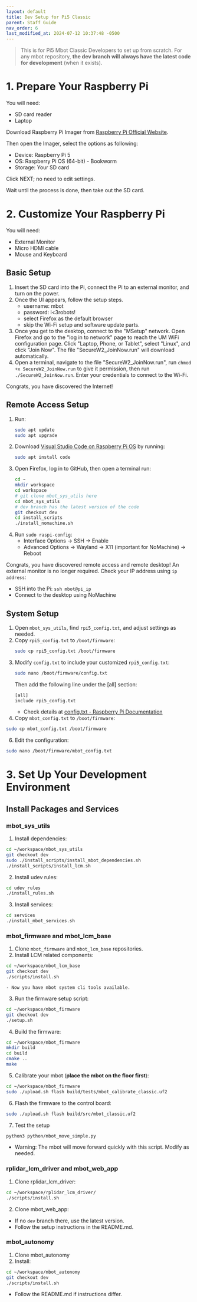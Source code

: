 ```yaml
---
layout: default
title: Dev Setup for Pi5 Classic
parent: Staff Guide
nav_order: 6
last_modified_at: 2024-07-12 10:37:48 -0500
---
```


> This is for Pi5 Mbot Classic Developers to set up from scratch. For any mbot repository, **the dev branch will always have the latest code for development** (when it exists).

# 1. Prepare Your Raspberry Pi
You will need:
- SD card reader
- Laptop

Download Raspberry Pi Imager from [Raspberry Pi Official Website](https://www.raspberrypi.com/software/).

Then open the Imager, select the options as following:
- Device: Raspberry Pi 5
- OS: Raspberry Pi OS (64-bit) - Bookworm
- Storage: Your SD card

Click NEXT; no need to edit settings.

Wait until the process is done, then take out the SD card.

# 2. Customize Your Raspberry Pi
You will need:
- External Monitor
- Micro HDMI cable
- Mouse and Keyboard

## Basic Setup
1. Insert the SD card into the Pi, connect the Pi to an external monitor, and turn on the power.
2. Once the UI appears, follow the setup steps. 
    - username: mbot
    - password: i<3robots!
    - select Firefox as the default browser
    - skip the Wi-Fi setup and software update parts.
3. Once you get to the desktop, connect to the "MSetup" network. Open Firefox and go to the "log in to network" page to reach the UM WiFi configuration page. Click "Laptop, Phone, or Tablet", select "Linux", and click "Join Now". The file "SecureW2_JoinNow.run" will download automatically.
4. Open a terminal, navigate to the file "SecureW2_JoinNow.run", run `chmod +x SecureW2_JoinNow.run` to give it permission, then run `./SecureW2_JoinNow.run`. Enter your credentials to connect to the Wi-Fi.

Congrats, you have discovered the Internet!

## Remote Access Setup
1. Run:
    ```bash
    sudo apt update
    sudo apt upgrade
    ```
2. Download [Visual Studio Code on Raspberry Pi OS](https://code.visualstudio.com/docs/setup/raspberry-pi) by running:
    ```bash
    sudo apt install code
    ```
3. Open Firefox, log in to GitHub, then open a terminal run:
    ```bash
    cd ~
    mkdir workspace
    cd workspace
    # git clone mbot_sys_utils here
    cd mbot_sys_utils
    # dev branch has the latest version of the code
    git checkout dev
    cd install_scripts
    ./install_nomachine.sh
    ```
4. Run `sudo raspi-config`:
    - Interface Options -> SSH -> Enable
    - Advanced Options -> Wayland -> X11 (important for NoMachine) -> Reboot

Congrats, you have discovered remote access and remote desktop! An external monitor is no longer required. Check your IP address using `ip address`:
- SSH into the Pi: `ssh mbot@pi_ip`
- Connect to the desktop using NoMachine

## System Setup
1. Open `mbot_sys_utils`, find `rpi5_config.txt`, and adjust settings as needed.
2. Copy `rpi5_config.txt` to `/boot/firmware`:
    ```bash
    sudo cp rpi5_config.txt /boot/firmware
    ```
3. Modify `config.txt` to include your customized `rpi5_config.txt`:
    ```bash
    sudo nano /boot/firmware/config.txt
    ```
    Then add the following line under the [all] section:
    ```bash
    [all]
    include rpi5_config.txt
    ```
    - Check details at [config.txt - Raspberry Pi Documentation](https://www.raspberrypi.com/documentation/computers/config_txt.html)
5. Copy `mbot_config.txt` to `/boot/firmware`:
```bash
sudo cp mbot_config.txt /boot/firmware
```
6. Edit the configuration:
```bash
sudo nano /boot/firmware/mbot_config.txt
```

# 3. Set Up Your Development Environment
## Install Packages and Services
### mbot_sys_utils
1. Install dependencies:
```bash
cd ~/workspace/mbot_sys_utils
git checkout dev
sudo ./install_scripts/install_mbot_dependencies.sh
./install_scripts/install_lcm.sh
```
2. Install udev rules:
```bash
cd udev_rules
./install_rules.sh
```
3. Install services:
```bash
cd services
./install_mbot_services.sh
```

### mbot_firmware and mbot_lcm_base
1. Clone `mbot_firmware` and `mbot_lcm_base` repositories.
2. Install LCM related components:
```bash
cd ~/workspace/mbot_lcm_base
git checkout dev
./scripts/install.sh
```
    - Now you have mbot system cli tools available.
3. Run the firmware setup script:
```bash
cd ~/workspace/mbot_firmware
git checkout dev
./setup.sh
```
4. Build the firmware:
```bash
cd ~/workspace/mbot_firmware
mkdir build
cd build
cmake ..
make
```
5. Calibrate your mbot (**place the mbot on the floor first**):
```bash
cd ~/workspace/mbot_firmware
sudo ./upload.sh flash build/tests/mbot_calibrate_classic.uf2
```
6. Flash the firmware to the control board:
```bash
sudo ./upload.sh flash build/src/mbot_classic.uf2
```
7. Test the setup
```bash
python3 python/mbot_move_simple.py
```
- Warning: The mbot will move forward quickly with this script. Modify as needed.

### rplidar_lcm_driver and mbot_web_app
1. Clone rplidar_lcm_driver:
```bash
cd ~/workspace/rplidar_lcm_driver/
./scripts/install.sh
```
2. Clone mbot_web_app:
- If no `dev` branch there, use the latest version.
- Follow the setup instructions in the README.md.

### mbot_autonomy
1. Clone mbot_autonomy
2. Install:
```bash
cd ~/workspace/mbot_autonomy
git checkout dev
./scripts/install.sh
```
- Follow the README.md if instructions differ.
